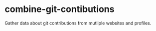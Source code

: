 # combine-git-contibutions
Gather data about git contributions from mutliple websites and profiles.
